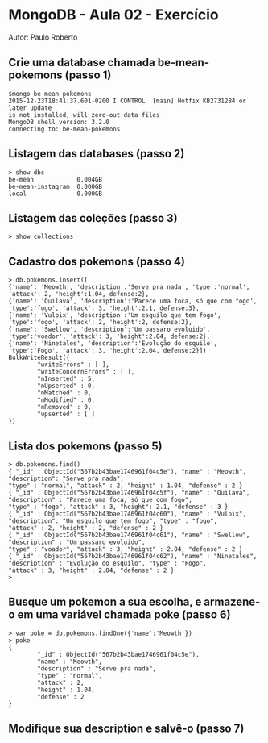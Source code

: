 # MongoDB - Aula 02 - Exercício
Autor: Paulo Roberto
## Crie uma database chamada be-mean-pokemons (passo 1)
```
$mongo be-mean-pokemons
2015-12-23T18:41:37.601-0200 I CONTROL  [main] Hotfix KB2731284 or later update
is not installed, will zero-out data files
MongoDB shell version: 3.2.0
connecting to: be-mean-pokemons
```

## Listagem das databases (passo 2)
```
> show dbs
be-mean            0.004GB
be-mean-instagram  0.000GB
local              0.000GB
```

## Listagem das coleções (passo 3)
```
> show collections
```
## Cadastro dos pokemons (passo 4)
```
> db.pokemons.insert([
{'name': 'Meowth', 'description':'Serve pra nada', 'type':'normal', 'attack': 2, 'height':1.04, defense:2},
{'name': 'Quilava', 'description':'Parece uma foca, só que com fogo', 'type':'fogo', 'attack': 3, 'height':2.1, defense:3},
{'name': 'Vulpix', 'description':'Um esquilo que tem fogo', 'type':'fogo', 'attack': 2, 'height':2, defense:2},
{'name': 'Swellow', 'description':'Um passaro evoluido', 'type':'voador', 'attack': 3, 'height':2.04, defense:2},
{'name': 'Ninetales', 'description':'Evolução do esquilo', 'type':'Fogo', 'attack': 3, 'height':2.04, defense:2}])
BulkWriteResult({
        "writeErrors" : [ ],
        "writeConcernErrors" : [ ],
        "nInserted" : 5,
        "nUpserted" : 0,
        "nMatched" : 0,
        "nModified" : 0,
        "nRemoved" : 0,
        "upserted" : [ ]
})
```
## Lista dos pokemons (passo 5)
```
> db.pokemons.find()
{ "_id" : ObjectId("567b2b43bae1746961f04c5e"), "name" : "Meowth", "description": "Serve pra nada", 
"type" : "normal", "attack" : 2, "height" : 1.04, "defense" : 2 }
{ "_id" : ObjectId("567b2b43bae1746961f04c5f"), "name" : "Quilava", "description" : "Parece uma foca, só que com fogo", 
"type" : "fogo", "attack" : 3, "height": 2.1, "defense" : 3 }
{ "_id" : ObjectId("567b2b43bae1746961f04c60"), "name" : "Vulpix", "description": "Um esquilo que tem fogo", "type" : "fogo", 
"attack" : 2, "height" : 2, "defense" : 2 }
{ "_id" : ObjectId("567b2b43bae1746961f04c61"), "name" : "Swellow", "description" : "Um passaro evoluido", 
"type" : "voador", "attack" : 3, "height" : 2.04, "defense" : 2 }
{ "_id" : ObjectId("567b2b43bae1746961f04c62"), "name" : "Ninetales", "description" : "Evolução do esquilo", "type" : "Fogo",
"attack" : 3, "height" : 2.04, "defense" : 2 }
>

```
## Busque um pokemon a sua escolha, e armazene-o em uma variável chamada poke (passo 6)
```
> var poke = db.pokemons.findOne({'name':'Meowth'})
> poke
{
        "_id" : ObjectId("567b2b43bae1746961f04c5e"),
        "name" : "Meowth",
        "description" : "Serve pra nada",
        "type" : "normal",
        "attack" : 2,
        "height" : 1.04,
        "defense" : 2
}
```
## Modifique sua description e salvê-o (passo 7)
```
